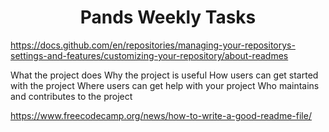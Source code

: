 <h1 align="center">Pands Weekly Tasks</h1>



https://docs.github.com/en/repositories/managing-your-repositorys-settings-and-features/customizing-your-repository/about-readmes

What the project does
Why the project is useful
How users can get started with the project
Where users can get help with your project
Who maintains and contributes to the project

https://www.freecodecamp.org/news/how-to-write-a-good-readme-file/


